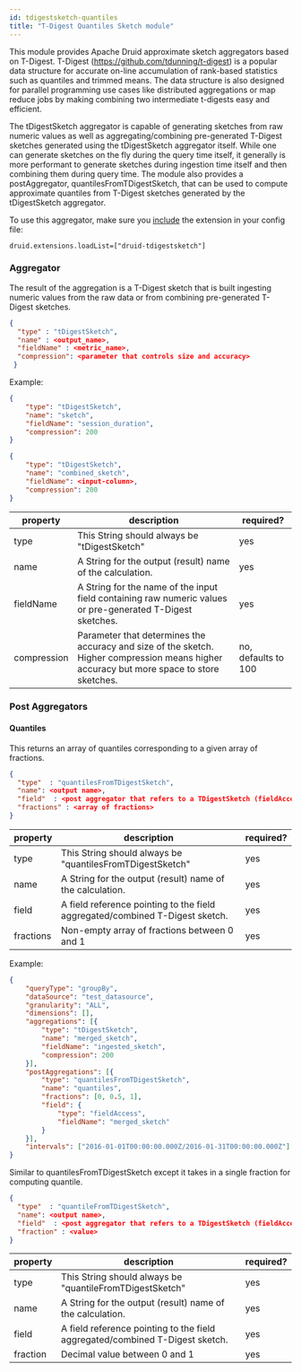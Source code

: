 ```yaml
---
id: tdigestsketch-quantiles
title: "T-Digest Quantiles Sketch module"
---
```


<!--
  ~ Licensed to the Apache Software Foundation (ASF) under one
  ~ or more contributor license agreements.  See the NOTICE file
  ~ distributed with this work for additional information
  ~ regarding copyright ownership.  The ASF licenses this file
  ~ to you under the Apache License, Version 2.0 (the
  ~ "License"); you may not use this file except in compliance
  ~ with the License.  You may obtain a copy of the License at
  ~
  ~   http://www.apache.org/licenses/LICENSE-2.0
  ~
  ~ Unless required by applicable law or agreed to in writing,
  ~ software distributed under the License is distributed on an
  ~ "AS IS" BASIS, WITHOUT WARRANTIES OR CONDITIONS OF ANY
  ~ KIND, either express or implied.  See the License for the
  ~ specific language governing permissions and limitations
  ~ under the License.
  -->


This module provides Apache Druid approximate sketch aggregators based on T-Digest.
T-Digest (https://github.com/tdunning/t-digest) is a popular data structure for accurate on-line accumulation of
rank-based statistics such as quantiles and trimmed means.
The data structure is also designed for parallel programming use cases like distributed aggregations or map reduce jobs by making combining two intermediate t-digests easy and efficient.

The tDigestSketch aggregator is capable of generating sketches from raw numeric values as well as 
aggregating/combining pre-generated T-Digest sketches generated using the tDigestSketch aggregator itself.
While one can generate sketches on the fly during the query time itself, it generally is more performant
to generate sketches during ingestion time itself and then combining them during query time.
The module also provides a postAggregator, quantilesFromTDigestSketch, that can be used to compute approximate 
quantiles from T-Digest sketches generated by the tDigestSketch aggregator.

To use this aggregator, make sure you [include](../../development/extensions.md#loading-extensions) the extension in your config file:

```
druid.extensions.loadList=["druid-tdigestsketch"]
```

### Aggregator

The result of the aggregation is a T-Digest sketch that is built ingesting numeric values from the raw data or from
combining pre-generated T-Digest sketches.

```json
{
  "type" : "tDigestSketch",
  "name" : <output_name>,
  "fieldName" : <metric_name>,
  "compression": <parameter that controls size and accuracy>
 }
```

Example:

```json
{
	"type": "tDigestSketch",
	"name": "sketch",
	"fieldName": "session_duration",
	"compression": 200
}
```

```json
{
	"type": "tDigestSketch",
	"name": "combined_sketch",
	"fieldName": <input-column>,
	"compression": 200
}
```

|property|description|required?|
|--------|-----------|---------|
|type|This String should always be "tDigestSketch"|yes|
|name|A String for the output (result) name of the calculation.|yes|
|fieldName|A String for the name of the input field containing raw numeric values or pre-generated T-Digest sketches.|yes|
|compression|Parameter that determines the accuracy and size of the sketch. Higher compression means higher accuracy but more space to store sketches.|no, defaults to 100|


### Post Aggregators

#### Quantiles

This returns an array of quantiles corresponding to a given array of fractions.

```json
{
  "type"  : "quantilesFromTDigestSketch",
  "name": <output name>,
  "field"  : <post aggregator that refers to a TDigestSketch (fieldAccess or another post aggregator)>,
  "fractions" : <array of fractions>
}
```

|property|description|required?|
|--------|-----------|---------|
|type|This String should always be "quantilesFromTDigestSketch"|yes|
|name|A String for the output (result) name of the calculation.|yes|
|field|A field reference pointing to the field aggregated/combined T-Digest sketch.|yes|
|fractions|Non-empty array of fractions between 0 and 1|yes|

Example:

```json
{
	"queryType": "groupBy",
	"dataSource": "test_datasource",
	"granularity": "ALL",
	"dimensions": [],
	"aggregations": [{
		"type": "tDigestSketch",
		"name": "merged_sketch",
		"fieldName": "ingested_sketch",
		"compression": 200
	}],
	"postAggregations": [{
		"type": "quantilesFromTDigestSketch",
		"name": "quantiles",
		"fractions": [0, 0.5, 1],
		"field": {
			"type": "fieldAccess",
			"fieldName": "merged_sketch"
		}
	}],
	"intervals": ["2016-01-01T00:00:00.000Z/2016-01-31T00:00:00.000Z"]
}
```

Similar to quantilesFromTDigestSketch except it takes in a single fraction for computing quantile.

```json
{
  "type"  : "quantileFromTDigestSketch",
  "name": <output name>,
  "field"  : <post aggregator that refers to a TDigestSketch (fieldAccess or another post aggregator)>,
  "fraction" : <value>
}
```

|property|description|required?|
|--------|-----------|---------|
|type|This String should always be "quantileFromTDigestSketch"|yes|
|name|A String for the output (result) name of the calculation.|yes|
|field|A field reference pointing to the field aggregated/combined T-Digest sketch.|yes|
|fraction|Decimal value between 0 and 1|yes|
